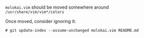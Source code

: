 
`molokai.vim` should be moved somewhere around `/usr/share/vim/vim*/colors`

Once moved, consider ignoring it:

`# git update-index --assume-unchanged molokai.vim README.md`

